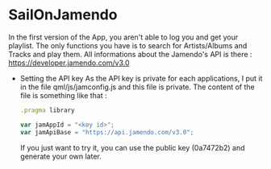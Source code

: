 # SailOnJamendo

In the first version of the App, you aren't able to log you and get your playlist. The only functions you have is to search for Artists/Albums and Tracks and play them.
All informations about the Jamendo's API is there : https://developer.jamendo.com/v3.0

* Setting the API key
    As the API key is private for each applications, I put it in the file qml/js/jamconfig.js and this file is private. The content of the file is something like that :

    ```javascript
    .pragma library

    var jamAppId = "<key id>";
    var jamApiBase = "https://api.jamendo.com/v3.0";
    ```
    If you just want to try it, you can use the public key (0a7472b2) and generate your own later.

